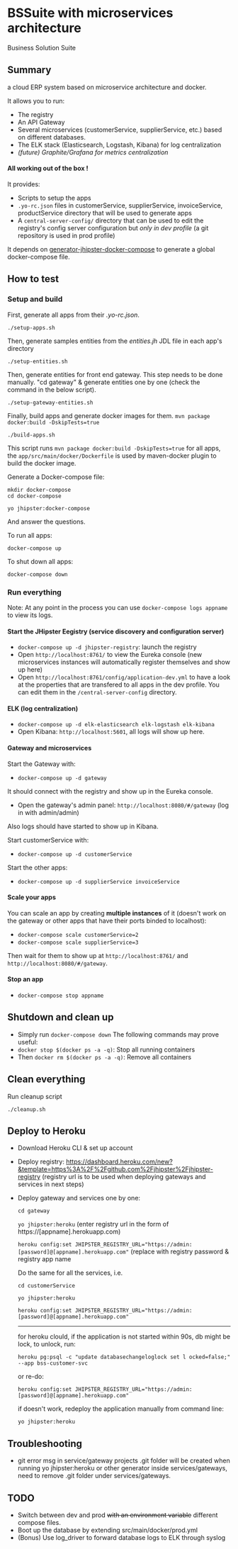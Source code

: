 # BSSuite with microservices architecture

Business Solution Suite

## Summary
a cloud ERP system based on microservice architecture and docker.

It allows you to run:
- The registry
- An API Gateway
- Several microservices (customerService, supplierService, etc.) based on different databases.
- The ELK stack (Elasticsearch, Logstash, Kibana) for log centralization
- _(future) Graphite/Grafana for metrics centralization_

#### **All working out of the box !**

It provides:
- Scripts to setup the apps
- `.yo-rc.json` files in customerService, supplierService, invoiceService, productService directory that will be used to generate apps
- A `central-server-config/` directory that can be used to edit the registry's config server configuration but _only in dev profile_ (a git repository is used in prod profile)

It depends on [generator-jhipster-docker-compose](https://github.com/jhipster/generator-jhipster-docker-compose) to generate a global docker-compose file.

## How to test

### Setup and build
First, generate all apps from their _.yo-rc.json_.

    ./setup-apps.sh
    
Then, generate samples entities from the _entities.jh_ JDL file in each app's directory

    ./setup-entities.sh
    
Then, generate entities for front end gateway. This step needs to be done manually.
    "cd gateway" & generate entities one by one (check the command in the below script).

    ./setup-gateway-entities.sh

Finally, build apps and generate docker images for them.  `mvn package docker:build -DskipTests=true`

    ./build-apps.sh
    
This script runs `mvn package docker:build -DskipTests=true` for all apps, the `app/src/main/docker/Dockerfile` is used by maven-docker plugin to build the docker image.

Generate a Docker-compose file:

    mkdir docker-compose
    cd docker-compose

    yo jhipster:docker-compose

And answer the questions.

To run all apps:
    
    docker-compose up
   
To shut down all apps:

    docker-compose down


### Run everything

Note: At any point in the process you can use `docker-compose logs appname` to view its logs.

#### Start the JHipster Eegistry (service discovery and configuration server)

- `docker-compose up -d jhipster-registry`: launch the registry
- Open `http://localhost:8761/` to view the Eureka console (new microservices instances will automatically register themselves and show up here)
- Open `http://localhost:8761/config/application-dev.yml` to have a look at the properties that are transfered to all apps in the dev profile. You can edit them in the `/central-server-config` directory.

#### ELK (log centralization)

- `docker-compose up -d elk-elasticsearch elk-logstash elk-kibana`
- Open Kibana: `http://localhost:5601`, all logs will show up here.

#### Gateway and microservices

Start the Gateway with:
- `docker-compose up -d gateway`

It should connect with the registry and show up in the Eureka console.
- Open the gateway's admin panel: `http://localhost:8080/#/gateway` (log in with admin/admin)

Also logs should have started to show up in Kibana.

Start customerService with:
- `docker-compose up -d customerService`

Start the other apps:
- `docker-compose up -d supplierService invoiceService`

#### Scale your apps

You can scale an app by creating **multiple instances** of it (doesn't work on the gateway or other apps that have their ports binded to localhost):
- `docker-compose scale customerService=2`
- `docker-compose scale supplierService=3`

Then wait for them to show up at `http://localhost:8761/` and `http://localhost:8080/#/gateway`.

#### Stop an app
- `docker-compose stop appname`


## Shutdown and clean up
- Simply run `docker-compose down`
The following commands may prove useful:
- `docker stop $(docker ps -a -q)`: Stop all running containers
- Then `docker rm $(docker ps -a -q)`: Remove all containers

## Clean everything
Run cleanup script

    ./cleanup.sh

## Deploy to Heroku
- Download Heroku CLI & set up account
- Deploy registry: https://dashboard.heroku.com/new?&template=https%3A%2F%2Fgithub.com%2Fjhipster%2Fjhipster-registry
    (registry url is to be used when deploying gateways and services in next steps)
- Deploy gateway and services one by one: 

    `cd gateway`
    
    `yo jhipster:heroku` (enter registry url in the form of https://[appname].herokuapp.com)
    
    `heroku config:set JHIPSTER_REGISTRY_URL="https://admin:[password]@[appname].herokuapp.com"` (replace with registry password & registry app name
    
   Do the same for all the services, i.e.
   
   `cd customerService`
       
   `yo jhipster:heroku`
   
   `heroku config:set JHIPSTER_REGISTRY_URL="https://admin:[password]@[appname].herokuapp.com"`
    
   -----
   for heroku clould, if the application is not started within 90s, db might be lock, to unlock, run:
   
   `heroku pg:psql -c "update databasechangeloglock set l
   ocked=false;" --app bss-customer-svc`
   
   or re-do:
   
   `heroku config:set JHIPSTER_REGISTRY_URL="https://admin:[password]@[appname].herokuapp.com"`
   
   if doesn't work, redeploy the application manually from command line:
   
   `yo jhipster:heroku`
   
   
## Troubleshooting
- git error msg in service/gateway projects
.git folder will be created when running yo jhipster:heroku or other generator inside services/gateways,
need to remove .git folder under services/gateways.

## TODO
- Switch between dev and prod ~~with an environment variable~~ different compose files.
- Boot up the database by extending src/main/docker/prod.yml
- (Bonus) Use log_driver to forward database logs to ELK through syslog
